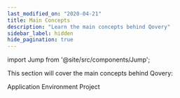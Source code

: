 ```yaml
---
last_modified_on: "2020-04-21"
title: Main Concepts
description: "Learn the main concepts behind Qovery"
sidebar_label: hidden
hide_pagination: true
---
```


import Jump from '@site/src/components/Jump';

This section will cover the main concepts behind Qovery:

<Jump to="/docs/main-concepts/application/">Application</Jump>
<Jump to="/docs/main-concepts/environment/">Environment</Jump>
<Jump to="/docs/main-concepts/project/">Project</Jump>



